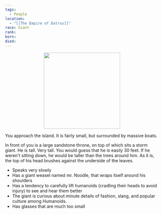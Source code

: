 ```yaml
---
tags:
  - People
location:
  - "[[The Empire of Datrus]]"
race: Giant
rank: 
born: 
died:
---
```

<p style="text-align:center;"><img src="https://foundry-vtt-kb.s3.us-east-2.amazonaws.com/Images/Tokens/NPCs/Nobles/" width="250" height="250"></p>

You approach the island. It is fairly small, but surrounded by massive boats.

In front of you is a large sandstone throne, on top of which sits a storm giant. He is tall. Very tall. You would guess that he is easily 30 feet. If he weren't sitting down, he would be taller than the trees around him. As it is, the top of his head brushes against the underside of the leaves.


- Speaks very slowly
- Has a giant weasel named mr. Noodle, that wraps itself around his shoulders
- Has a tendency to carefully lift humanoids (cradling their heads to avoid injury) to see and hear them better
- The giant is curious about minute details of fashion, slang, and popular culture among Humanoids.
- Has glasses that are much too small


